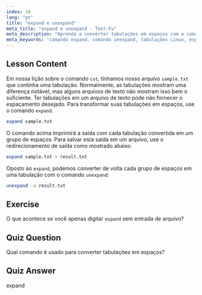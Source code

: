 ```yaml
---
index: 10
lang: "pt"
title: "expand e unexpand"
meta_title: "expand e unexpand - Text-Fu"
meta_description: "Aprenda a converter tabulações em espaços com o comando `expand` e espaços em tabulações com `unexpand`. Melhore a formatação de arquivos de texto com este tutorial de Linux."
meta_keywords: "comando expand, comando unexpand, tabulações Linux, espaços Linux, formatação de texto, tutorial Linux, Linux para iniciantes, guia Linux"
---
```


## Lesson Content

Em nossa lição sobre o comando `cut`, tínhamos nosso arquivo `sample.txt` que continha uma tabulação. Normalmente, as tabulações mostram uma diferença notável, mas alguns arquivos de texto não mostram isso bem o suficiente. Ter tabulações em um arquivo de texto pode não fornecer o espaçamento desejado. Para transformar suas tabulações em espaços, use o comando `expand`.

```bash
expand sample.txt
```

O comando acima imprimirá a saída com cada tabulação convertida em um grupo de espaços. Para salvar esta saída em um arquivo, use o redirecionamento de saída como mostrado abaixo.

```bash
expand sample.txt > result.txt
```

Oposto ao `expand`, podemos converter de volta cada grupo de espaços em uma tabulação com o comando `unexpand`:

```bash
unexpand -a result.txt
```

## Exercise

O que acontece se você apenas digitar `expand` sem entrada de arquivo?

## Quiz Question

Qual comando é usado para converter tabulações em espaços?

## Quiz Answer

expand
